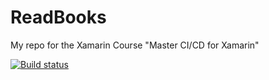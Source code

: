 # ReadBooks
My repo for the Xamarin Course "Master CI/CD for Xamarin"

[![Build status](https://build.appcenter.ms/v0.1/apps/2206aebe-5beb-4722-9e97-c5bcabbbf684/branches/master/badge)](https://appcenter.ms)
